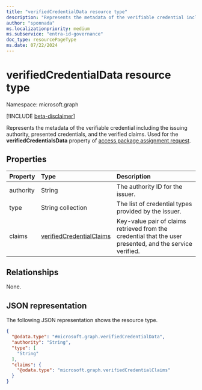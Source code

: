 ```yaml
---
title: "verifiedCredentialData resource type"
description: "Represents the metadata of the verifiable credential including the issuing authority, presented credentials, and the verified claims."
author: "sponnada"
ms.localizationpriority: medium
ms.subservice: "entra-id-governance"
doc_type: resourcePageType
ms.date: 07/22/2024
---
```


# verifiedCredentialData resource type

Namespace: microsoft.graph

[!INCLUDE [beta-disclaimer](../../includes/beta-disclaimer.md)]

Represents the metadata of the verifiable credential including the issuing authority, presented credentials, and the verified claims.
Used for the **verifiedCredentialsData** property of [access package assignment request](accesspackageassignmentrequest.md).

## Properties
|Property|Type|Description|
|:---|:---|:---|
|authority|String| The authority ID for the issuer. |
|type|String collection| The list of credential types provided by the issuer. |
|claims|[verifiedCredentialClaims](verifiedcredentialclaims.md)| Key-value pair of claims retrieved from the credential that the user presented, and the service verified. |

## Relationships
None.

## JSON representation
The following JSON representation shows the resource type.
<!-- {
  "blockType": "resource",
  "@odata.type": "microsoft.graph.verifiedCredentialData"
}
-->
``` json
{
  "@odata.type": "#microsoft.graph.verifiedCredentialData",
  "authority": "String",
  "type": [
    "String"
  ],
  "claims": {
    "@odata.type": "microsoft.graph.verifiedCredentialClaims"
  }
}
```
